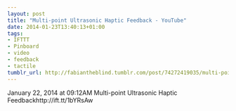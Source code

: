 ```yaml
---
layout: post
title: "Multi-point Ultrasonic Haptic Feedback - YouTube"
date: 2014-01-23T13:40:13+01:00
tags:
- IFTTT
- Pinboard
- video
- feedback
- tactile
tumblr_url: http://fabiantheblind.tumblr.com/post/74272419035/multi-point-ultrasonic-haptic-feedback-youtube
---
```

January 22, 2014 at 09:12AM
Multi-point Ultrasonic Haptic Feedbackhttp://ift.tt/1bYRsAw

